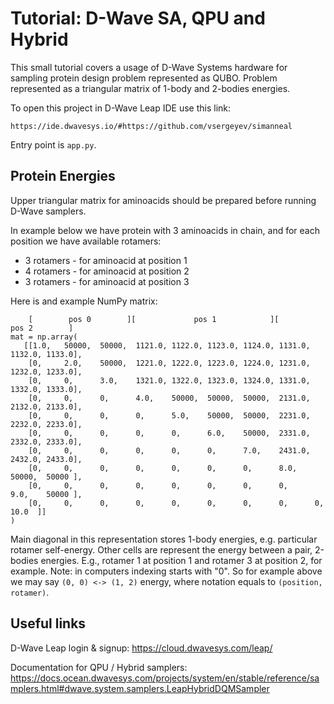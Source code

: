 Tutorial: D-Wave SA, QPU and Hybrid
===================================

This small tutorial covers a usage of D-Wave Systems hardware
for sampling protein design problem represented as QUBO.
Problem represented as a triangular matrix of 1-body and 2-bodies
energies.

To open this project in D-Wave Leap IDE use this link:

    https://ide.dwavesys.io/#https://github.com/vsergeyev/simanneal

Entry point is `app.py`.


Protein Energies
----------------

Upper triangular matrix for aminoacids should be prepared before
running D-Wave samplers.

In example below we have protein with 3 aminoacids in chain,
and for each position we have available rotamers:
 * 3 rotamers - for aminoacid at position 1
 * 4 rotamers - for aminoacid at position 2
 * 3 rotamers - for aminoacid at position 3

Here is and example NumPy matrix:

        [        pos 0        ][             pos 1            ][         pos 2        ]
    mat = np.array(
       [[1.0,   50000,  50000,  1121.0, 1122.0, 1123.0, 1124.0, 1131.0, 1132.0, 1133.0],
        [0,     2.0,    50000,  1221.0, 1222.0, 1223.0, 1224.0, 1231.0, 1232.0, 1233.0],
        [0,     0,      3.0,    1321.0, 1322.0, 1323.0, 1324.0, 1331.0, 1332.0, 1333.0],
        [0,     0,      0,      4.0,    50000,  50000,  50000,  2131.0, 2132.0, 2133.0],
        [0,     0,      0,      0,      5.0,    50000,  50000,  2231.0, 2232.0, 2233.0],
        [0,     0,      0,      0,      0,      6.0,    50000,  2331.0, 2332.0, 2333.0],
        [0,     0,      0,      0,      0,      0,      7.0,    2431.0, 2432.0, 2433.0],
        [0,     0,      0,      0,      0,      0,      0,      8.0,    50000,  50000 ],
        [0,     0,      0,      0,      0,      0,      0,      0,      9.0,    50000 ],
        [0,     0,      0,      0,      0,      0,      0,      0,      0,      10.0  ]]
    )

Main diagonal in this representation stores 1-body energies, e.g. particular rotamer self-energy.
Other cells are represent the energy between a pair, 2-bodies energies.
E.g., rotamer 1 at position 1 and rotamer 3 at position 2, for example.
Note: in computers indexing starts with "0". So for example above we may say `(0, 0) <-> (1, 2)` energy,
where notation equals to `(position, rotamer)`.


Useful links
------------

D-Wave Leap login & signup: https://cloud.dwavesys.com/leap/

Documentation for QPU / Hybrid samplers:
https://docs.ocean.dwavesys.com/projects/system/en/stable/reference/samplers.html#dwave.system.samplers.LeapHybridDQMSampler
